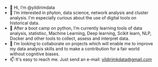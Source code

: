 - 👋 Hi, I’m @yildirimdata
- 👀 I’m interested in phyton, data science, network analysis and cluster analysis. I'm especially curious about the use of digital tools on historical data. 
- 🌱 After a boot camp on python, I’m currently learning tools of data analysis, statistisc, 
Machine Learning, Deep learning, Scikit learn, NLP, Docker and other tools to collect, assess and interpret data.
- 💞️ I’m looking to collaborate on projects which will enable me to improve my data analysis skills and to make a contribution for a fair world without cognitive biases.
- 📫 It's easy to reach me. Just send an e-mail: yildirimkdata@gmail.com

<!---
yildirimdata/yildirimdata is a ✨ special ✨ repository because its `README.md` (this file) appears on your GitHub profile.
You can click the Preview link to take a look at your changes.
--->
